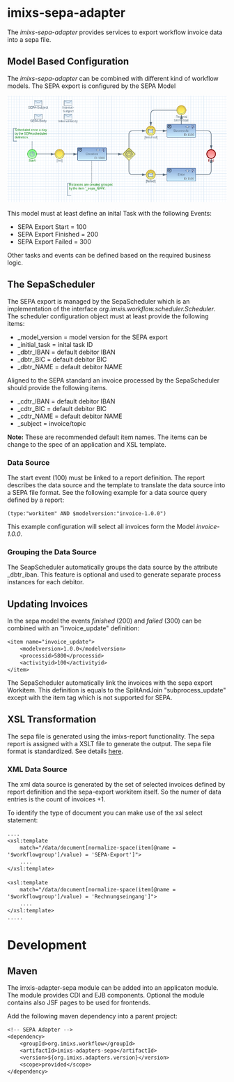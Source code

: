 # imixs-sepa-adapter

The _imixs-sepa-adapter_ provides services to export workflow invoice data into a sepa file.


## Model Based Configuration

The _imixs-sepa-adapter_ can be combined with different kind of workflow models. The SEPA export is configured by the SEPA Model

<img src="sepa-export.png" />

This model must at least define an inital Task with the following Events:

 * SEPA Export Start = 100
 * SEPA Export Finished = 200
 * SEPA Export Failed = 300
 
Other tasks and events can be defined based on the required business logic. 


## The SepaScheduler

The SEPA export is managed by the SepaScheduler which is an implementation of the interface _org.imxis.workflow.scheduler.Scheduler_.
The scheduler configuration object must at least provide the following items:

 * \_model\_version = model version for the SEPA export
 * \_initial\_task = inital task ID
 * \_dbtr\_IBAN = default debitor IBAN  
 * \_dbtr\_BIC = default debitor BIC 
 * \_dbtr\_NAME = default debitor NAME 
 
Aligned to the SEPA standard an invoice processed by the SepaScheduler should provide the following items. 

 * \_cdtr\_IBAN = default debitor IBAN  
 * \_cdtr\_BIC = default debitor BIC 
 * \_cdtr\_NAME = default debitor NAME 
 * \_subject = invoice/topic


**Note:** These are recommended default item names. The items can be change to the spec of an application and XSL template.   
 
### Data Source
 
The start event (100) must be linked to a report definition. The report describes the data source and the template to translate the 
data source into a SEPA file format. See the following example for a data source query defined by a report:

	(type:"workitem" AND $modelversion:"invoice-1.0.0")

This example configuration will select all invoices form the Model _invoice-1.0.0_. 


### Grouping the Data Source

The SeapScheduler automatically groups the data source by the attribute \_dbtr\_iban. This feature is optional and used to generate separate process instances for each debitor. 



## Updating Invoices

In the sepa model the events _finished_ (200) and _failed_ (300)  can be combined with an "invoice_update" definition:

	<item name="invoice_update">
		<modelversion>1.0.0</modelversion>
		<processid>5800</processid>
		<activityid>100</activityid>
	</item>

The SepaScheduler automatically link the invoices with the sepa export Workitem.
This definition is equals to the SplitAndJoin "subprocess_update" except with the item tag which is not supported for SEPA. 	




## XSL Transformation

The sepa file is generated using the imixs-report functionality. The sepa report is assigned with a XSLT file to generate the output.
The sepa file format is standardized. See details [here](http://www.sepaforcorporates.com/sepa-implementation/sepa-xml-in-a-nutshell/).

### XML Data Source

The xml data source is generated by the set of selected invoices defined by report definition and the sepa-export workitem itself. So the numer of data entries is the count of invoices +1. 

To identify the type of document you can make use of the xsl select statement:


	....
	<xsl:template
		match="/data/document[normalize-space(item[@name = '$workflowgroup']/value) = 'SEPA-Export']">
		....
	</xsl:template>
	
	<xsl:template
		match="/data/document[normalize-space(item[@name = '$workflowgroup']/value) = 'Rechnungseingang']">
		....
	</xsl:template>
	.....

# Development

## Maven


The imxis-adapter-sepa module can be added into an applicaton module. The module provides CDI and EJB components. Optional the module contains also JSF pages to be used for frontends. 

Add the following maven dependency into a parent project:


	<!-- SEPA Adapter -->
	<dependency>
		<groupId>org.imixs.workflow</groupId>
		<artifactId>imixs-adapters-sepa</artifactId>
		<version>${org.imixs.adapters.version}</version>
		<scope>provided</scope>
	</dependency>
	